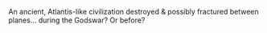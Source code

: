 An ancient, Atlantis-like civilization destroyed & possibly fractured between planes... during the Godswar? Or before?